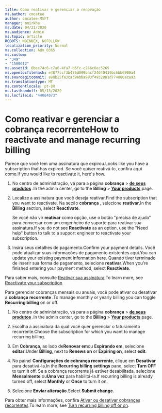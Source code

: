 ```yaml
---
title: Como reativar e gerenciar a renovação
ms.author: cmcatee
author: cmcatee-MSFT
manager: mnirkhe
ms.date: 04/21/2020
ms.audience: Admin
ms.topic: article
ROBOTS: NOINDEX, NOFOLLOW
localization_priority: Normal
ms.collection: Adm_O365
ms.custom:
- "349"
- "1500012"
ms.assetid: 6bec74c6-c7a6-4fa7-b5fc-c246c6ec5269
ms.openlocfilehash: e4877ccf3b476d099bacf24040419bc6bb6900a4
ms.sourcegitcommit: a98b25fa3cac9ebba983f4932881d774880aca93
ms.translationtype: MT
ms.contentlocale: pt-BR
ms.lasthandoff: 05/13/2020
ms.locfileid: "44064073"
---
```

# <a name="how-to-reactivate-and-manage-recurring-billing"></a><span data-ttu-id="bff22-102">Como reativar e gerenciar a cobrança recorrente</span><span class="sxs-lookup"><span data-stu-id="bff22-102">How to reactivate and manage recurring billing</span></span>

<span data-ttu-id="bff22-103">Parece que você tem uma assinatura que expirou.</span><span class="sxs-lookup"><span data-stu-id="bff22-103">Looks like you have a subscription that has expired.</span></span> <span data-ttu-id="bff22-104">Se você quiser reativá-lo, confira aqui como.</span><span class="sxs-lookup"><span data-stu-id="bff22-104">If you would like to reactivate it, here's how.</span></span>
  
1. <span data-ttu-id="bff22-105">No centro de administração, vá para a página **cobrança** \> **[de seus produtos](https://go.microsoft.com/fwlink/p/?linkid=842054)** .</span><span class="sxs-lookup"><span data-stu-id="bff22-105">In the admin center, go to the **Billing** \> **[Your products](https://go.microsoft.com/fwlink/p/?linkid=842054)** page.</span></span>

2. <span data-ttu-id="bff22-106">Localize a assinatura que você deseja reativar.</span><span class="sxs-lookup"><span data-stu-id="bff22-106">Find the subscription that you want to reactivate.</span></span> <span data-ttu-id="bff22-107">Na seção **cobrança** , selecione **reativar**.</span><span class="sxs-lookup"><span data-stu-id="bff22-107">In the **Billing** section, select  **Reactivate**.</span></span>

    <span data-ttu-id="bff22-108">Se você não vir **reativar** como opção, use o botão "precisa de ajuda" para conversar com um engenheiro de suporte para reativar sua assinatura.</span><span class="sxs-lookup"><span data-stu-id="bff22-108">If you do not see **Reactivate** as an option, use the "Need help" button to talk to a support engineer to reactivate your subscription.</span></span>

3. <span data-ttu-id="bff22-109">Insira seus detalhes de pagamento.</span><span class="sxs-lookup"><span data-stu-id="bff22-109">Confirm your payment details.</span></span> <span data-ttu-id="bff22-110">Você pode atualizar suas informações de pagamento existentes aqui.</span><span class="sxs-lookup"><span data-stu-id="bff22-110">You can update your existing payment information here.</span></span> <span data-ttu-id="bff22-111">Quando tiver terminado de inserir sua forma de pagamento, selecione **reativar**.</span><span class="sxs-lookup"><span data-stu-id="bff22-111">When you're finished entering your payment method, select **Reactivate**.</span></span>

<span data-ttu-id="bff22-112">Para saber mais, consulte [Reativar sua assinatura](https://docs.microsoft.com//office365/admin/subscriptions-and-billing/reactivate-your-subscription).</span><span class="sxs-lookup"><span data-stu-id="bff22-112">To learn more, see [Reactivate your subscription](https://docs.microsoft.com//office365/admin/subscriptions-and-billing/reactivate-your-subscription).</span></span> 

<span data-ttu-id="bff22-113">Para gerenciar cobranças mensais ou anuais, você pode ativar ou desativar a **cobrança recorrente** .</span><span class="sxs-lookup"><span data-stu-id="bff22-113">To manage monthly or yearly billing you can toggle **Recurring billing** on or off.</span></span>
  
1. <span data-ttu-id="bff22-114">No centro de administração, vá para a página **cobrança** \> **[de seus produtos](https://go.microsoft.com/fwlink/p/?linkid=842054)** .</span><span class="sxs-lookup"><span data-stu-id="bff22-114">In the admin center, go to the **Billing** \> **[Your products](https://go.microsoft.com/fwlink/p/?linkid=842054)** page.</span></span>

2. <span data-ttu-id="bff22-115">Escolha a assinatura da qual você quer gerenciar o faturamento recorrente.</span><span class="sxs-lookup"><span data-stu-id="bff22-115">Choose the subscription for which you want to manage recurring billing.</span></span>

3. <span data-ttu-id="bff22-116">Em **Cobrança**, ao lado de**Renovar em**ou **Expirando em**, selecione **editar**.</span><span class="sxs-lookup"><span data-stu-id="bff22-116">Under **Billing**, next to **Renews on** or **Expiring on**, select **edit**.</span></span>

4. <span data-ttu-id="bff22-117">No painel **Configurações de cobrança recorrente**, clique em **Desativar** para desativá-la.</span><span class="sxs-lookup"><span data-stu-id="bff22-117">In the **Recurring billing settings** pane, select **Turn OFF** to turn it off.</span></span> <span data-ttu-id="bff22-118">Se a cobrança recorrente já estiver desabilitada, selecione **Mensalmente** ou**Uma vez** para habilitá-la.</span><span class="sxs-lookup"><span data-stu-id="bff22-118">If recurring billing is already turned off, select **Monthly** or **Once** to turn it on.</span></span>

5. <span data-ttu-id="bff22-119">Selecione **Enviar alteração**.</span><span class="sxs-lookup"><span data-stu-id="bff22-119">Select **Submit change**.</span></span>

<span data-ttu-id="bff22-120">Para obter mais informações, confira [Ativar ou desativar cobranças recorrentes](https://docs.microsoft.com/office365/admin/subscriptions-and-billing/renew-your-subscription#turn-recurring-billing-off-or-on).</span><span class="sxs-lookup"><span data-stu-id="bff22-120">To learn more, see [Turn recurring billing off or on](https://docs.microsoft.com/office365/admin/subscriptions-and-billing/renew-your-subscription#turn-recurring-billing-off-or-on).</span></span>